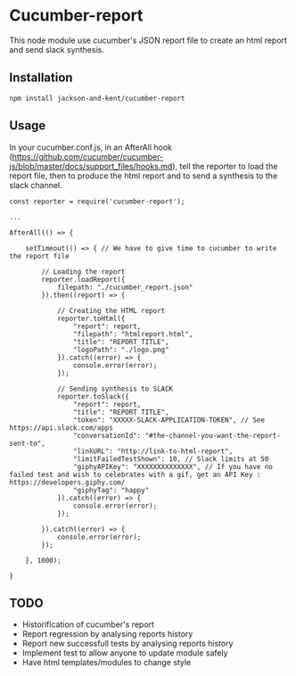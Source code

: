 # Cucumber-report
This node module use cucumber's JSON report file to create an html report and send slack synthesis.

## Installation
```
npm install jackson-and-kent/cucumber-report
```

## Usage
In your cucumber.conf.js, in an AfterAll hook (https://github.com/cucumber/cucumber-js/blob/master/docs/support_files/hooks.md), tell the reporter to load the report file, then to produce the html report and to send a synthesis to the slack channel.

```
const reporter = require('cucumber-report');

...

AfterAll(() => {

	setTimeout(() => { // We have to give time to cucumber to write the report file

		// Loading the report
		reporter.loadReport({
			filepath: "./cucumber_report.json"
		}).then((report) => {

			// Creating the HTML report
			reporter.toHtml({
				"report": report,
				"filepath": "htmlreport.html",
				"title": "REPORT TITLE",
				"logoPath": "./logo.png"
			}).catch((error) => {
				console.error(error);
			});

			// Sending synthesis to SLACK
			reporter.toSlack({
				"report": report,
				"title": "REPORT TITLE",
				"token": "XXXXX-SLACK-APPLICATION-TOKEN", // See https://api.slack.com/apps
				"conversationId": "#the-channel-you-want-the-report-sent-to",
				"linkURL": "http://link-to-html-report",
				"limitFailedTestShown": 10, // Slack limits at 50
				"giphyAPIKey": "XXXXXXXXXXXXXX", // If you have no failed test and wish to celebrates with a gif, get an API Key : https://developers.giphy.com/
				"giphyTag": "happy"
			}).catch((error) => {
				console.error(error);
			});

		}).catch((error) => {
			console.error(error);
		});

	}, 1000);

}
```


## TODO
- Historification of cucumber's report
- Report regression by analysing reports history
- Report new successfull tests by analysing reports history
- Implement test to allow anyone to update module safely
- Have html templates/modules to change style